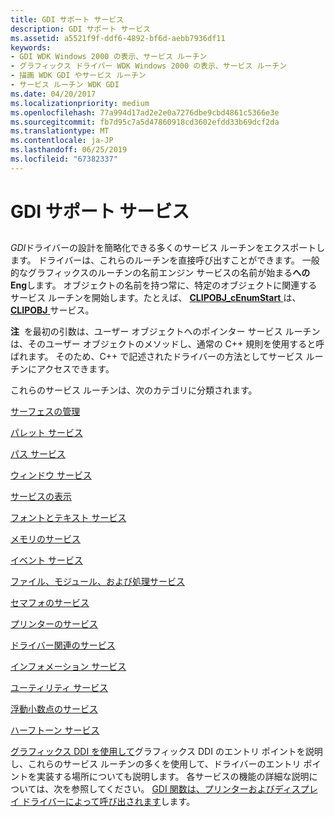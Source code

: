 ```yaml
---
title: GDI サポート サービス
description: GDI サポート サービス
ms.assetid: a5521f9f-ddf6-4892-bf6d-aebb7936df11
keywords:
- GDI WDK Windows 2000 の表示、サービス ルーチン
- グラフィックス ドライバー WDK Windows 2000 の表示、サービス ルーチン
- 描画 WDK GDI やサービス ルーチン
- サービス ルーチン WDK GDI
ms.date: 04/20/2017
ms.localizationpriority: medium
ms.openlocfilehash: 77a994d17ad2e2e0a7276dbe9cbd4861c5366e3e
ms.sourcegitcommit: fb7d95c7a5d47860918cd3602efdd33b69dcf2da
ms.translationtype: MT
ms.contentlocale: ja-JP
ms.lasthandoff: 06/25/2019
ms.locfileid: "67382337"
---
```

# <a name="gdi-support-services"></a>GDI サポート サービス


## <span id="ddk_gdi_support_services_gg"></span><span id="DDK_GDI_SUPPORT_SERVICES_GG"></span>


*GDI*ドライバーの設計を簡略化できる多くのサービス ルーチンをエクスポートします。 ドライバーは、これらのルーチンを直接呼び出すことができます。 一般的なグラフィックスのルーチンの名前エンジン サービスの名前が始まる**への Eng**します。 オブジェクトの名前を持つ常に、特定のオブジェクトに関連するサービス ルーチンを開始します。たとえば、 [ **CLIPOBJ\_cEnumStart** ](https://docs.microsoft.com/windows/desktop/api/winddi/nf-winddi-clipobj_cenumstart)は、 [ **CLIPOBJ** ](https://docs.microsoft.com/windows/desktop/api/winddi/ns-winddi-_clipobj)サービス。

**注**  を最初の引数は、ユーザー オブジェクトへのポインター サービス ルーチンは、そのユーザー オブジェクトのメソッドし、通常の C++ 規則を使用すると呼ばれます。 そのため、C++ で記述されたドライバーの方法としてサービス ルーチンにアクセスできます。

 

これらのサービス ルーチンは、次のカテゴリに分類されます。

[サーフェスの管理](gdi-support-for-surfaces.md)

[パレット サービス](gdi-support-for-palettes.md)

[パス サービス](gdi-services-for-paths.md)

[ウィンドウ サービス](gdi-support-for-window-objects.md)

[サービスの表示](gdi-drawing-and-related-services.md)

[フォントとテキスト サービス](gdi-font-and-text-services.md)

[メモリのサービス](gdi-memory-services.md)

[イベント サービス](gdi-event-services.md)

[ファイル、モジュール、および処理サービス](gdi-file--module--and-process-services.md)

[セマフォのサービス](gdi-semaphore-services.md)

[プリンターのサービス](gdi-printer-services.md)

[ドライバー関連のサービス](gdi-driver-related-services.md)

[インフォメーション サービス](gdi-information-services.md)

[ユーティリティ サービス](gdi-utility-services.md)

[浮動小数点のサービス](gdi-floating-point-services.md)

[ハーフトーン サービス](gdi-halftone-services.md)

[グラフィックス DDI を使用して](using-the-graphics-ddi.md)グラフィックス DDI のエントリ ポイントを説明し、これらのサービス ルーチンの多くを使用して、ドライバーのエントリ ポイントを実装する場所についても説明します。 各サービスの機能の詳細な説明については、次を参照してください。 [GDI 関数は、プリンターおよびディスプレイ ドライバーによって呼び出されます](https://docs.microsoft.com/windows-hardware/drivers/ddi/content/index)します。

 

 





